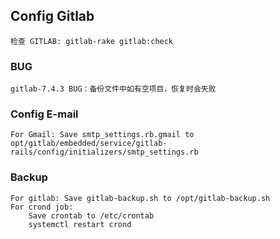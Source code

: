 ## Config Gitlab

	检查 GITLAB: gitlab-rake gitlab:check

### BUG

	gitlab-7.4.3 BUG：备份文件中如有空项目，恢复时会失败

### Config E-mail

	For Gmail: Save smtp_settings.rb.gmail to opt/gitlab/embedded/service/gitlab-rails/config/initializers/smtp_settings.rb

### Backup

	For gitlab: Save gitlab-backup.sh to /opt/gitlab-backup.sh
	For crond job:
		Save crontab to /etc/crontab
		systemctl restart crond
